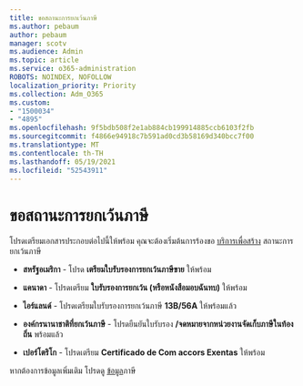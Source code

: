```yaml
---
title: ขอสถานะการยกเว้นภาษี
ms.author: pebaum
author: pebaum
manager: scotv
ms.audience: Admin
ms.topic: article
ms.service: o365-administration
ROBOTS: NOINDEX, NOFOLLOW
localization_priority: Priority
ms.collection: Adm_O365
ms.custom:
- "1500034"
- "4895"
ms.openlocfilehash: 9f5bdb508f2e1ab884cb199914885ccb6103f2fb
ms.sourcegitcommit: f4866e94918c7b591ad0cd3b58169d340bcc7f00
ms.translationtype: MT
ms.contentlocale: th-TH
ms.lasthandoff: 05/19/2021
ms.locfileid: "52543911"
---
```

# <a name="apply-for-tax-exempt-status"></a>ขอสถานะการยกเว้นภาษี

โปรดเตรียมเอกสารประกอบต่อไปนี้ให้พร้อม คุณจะต้องเริ่มต้นการร้องขอ [บริการเพื่อสร้าง](https://go.microsoft.com/fwlink/p/?linkid=518322) สถานะการยกเว้นภาษี

- **สหรัฐอเมริกา** - โปรด **เตรียมใบรับรองการยกเว้นภาษีขาย** ให้พร้อม

- **แคนาดา** - โปรดเตรียม **ใบรับรองการยกเว้น (หรือหนังสือมอบฉันทบ)** ให้พร้อม

- **ไอร์แลนด์** - โปรดเตรียมใบรับรองการยกเว้นภาษี **13B/56A** ให้พร้อมแล้ว

- **องค์กรนานาชาติที่ยกเว้นภาษี** - โปรดยืนยันใบรับรอง **/จดหมายจากหน่วยงานจัดเก็บภาษีในท้องถิ่น** พร้อมแล้ว

- **เปอร์โตริโก** - โปรดเตรียม **Certificado de Com accors Exentas** ให้พร้อม

หากต้องการข้อมูลเพิ่มเติม โปรดดู [ข้อมูล](/microsoft-365/commerce/billing-and-payments/tax-information)ภาษี
